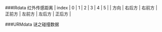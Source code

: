 ###IRdata 红外传感距离
| index | 0      | 1      | 2      | 3      | 4      | 5      |
| 方向  | 右后方 | 右前方 | 正前方 | 左前方 | 左后方 | 正后方 |

###URMdata 谜之碰撞数据
